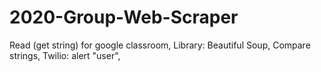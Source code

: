 # 2020-Group-Web-Scraper
Read (get string) for google classroom,
  Library: Beautiful Soup, 
Compare strings,
Twilio: alert "user",
